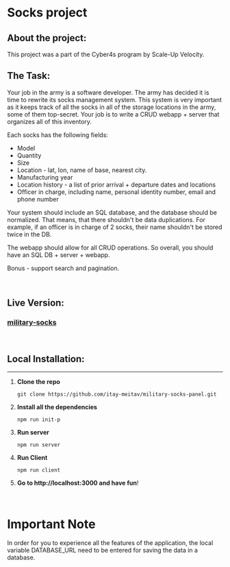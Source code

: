 # Socks project

## About the project:

This project was a part of the Cyber4s program by Scale-Up Velocity.

## The Task:

Your job in the army is a software developer. The army has decided it is time to rewrite its socks management system.
This system is very important as it keeps track of all the socks in all of the storage locations in the army, some of them top-secret.
Your job is to write a CRUD webapp + server that organizes all of this inventory.

Each socks has the following fields:

- Model
- Quantity
- Size
- Location - lat, lon, name of base, nearest city.
- Manufacturing year
- Location history - a list of prior arrival + departure dates and locations
- Officer in charge, including name, personal identity number, email and phone number

Your system should include an SQL database, and the database should be normalized. That means, that there shouldn't be data duplications. For example, if an officer is in charge of 2 socks, their name shouldn't be stored twice in the DB.

The webapp should allow for all CRUD operations. So overall, you should have an SQL DB + server + webapp.

Bonus - support search and pagination.

   <br/>

## Live Version:

### [military-socks](http://www.military-socks.tk/)

<br/>

## Local Installation:

---

1. **Clone the repo**
   ```
   git clone https://github.com/itay-meitav/military-socks-panel.git
   ```
2. **Install all the dependencies**
   ```
   npm run init-p
   ```
3. **Run server**
   ```
   npm run server
   ```
4. **Run Client**

   ```
   npm run client
   ```

5. **Go to http://localhost:3000 and have fun**!

   <br/>

# Important Note

In order for you to experience all the features of the application, the local variable DATABASE_URL need to be entered for saving the data in a database.
